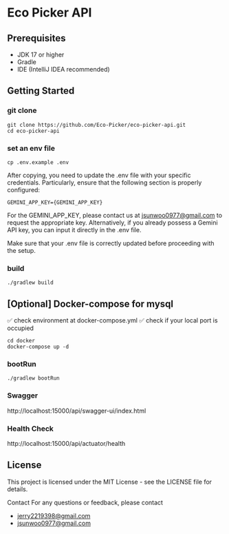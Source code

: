 # Eco Picker API

## Prerequisites

- JDK 17 or higher
- Gradle
- IDE (IntelliJ IDEA recommended)

## Getting Started

### git clone

```shell
git clone https://github.com/Eco-Picker/eco-picker-api.git
cd eco-picker-api
```

### set an env file

```shell
cp .env.example .env
```
After copying, you need to update the .env file with your specific credentials. Particularly, ensure that the following section is properly configured:

```shell
GEMINI_APP_KEY={GEMINI_APP_KEY}
```
For the GEMINI_APP_KEY, please contact us at jsunwoo0977@gmail.com to request the appropriate key. Alternatively, if you already possess a Gemini API key, you can input it directly in the .env file.

Make sure that your .env file is correctly updated before proceeding with the setup.

### build

```shell
./gradlew build 
```

## [Optional] Docker-compose for mysql

✅ check environment at docker-compose.yml
✅ check if your local port is occupied

```shell
cd docker
docker-compose up -d 
```

### bootRun

```shell
./gradlew bootRun
```

### Swagger

http://localhost:15000/api/swagger-ui/index.html
### Health Check 
http://localhost:15000/api/actuator/health

## License

This project is licensed under the MIT License - see the LICENSE file for details.

Contact
For any questions or feedback, please contact

- [jerry2219398\@gmail.com](mailto:jerry2219398@gmail.com?subject=ecopicker)
- [jsunwoo0977\@gmail.com](mailto:jsunwoo0977@gmail.com?subject=ecopicker)
